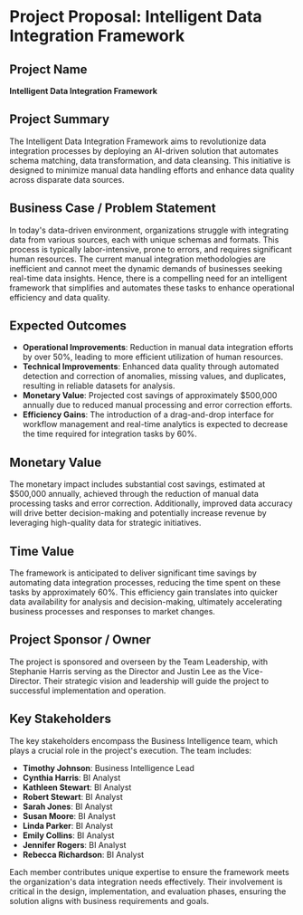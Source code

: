 # Project Proposal: Intelligent Data Integration Framework

## Project Name
**Intelligent Data Integration Framework**

## Project Summary
The Intelligent Data Integration Framework aims to revolutionize data integration processes by deploying an AI-driven solution that automates schema matching, data transformation, and data cleansing. This initiative is designed to minimize manual data handling efforts and enhance data quality across disparate data sources.

## Business Case / Problem Statement
In today's data-driven environment, organizations struggle with integrating data from various sources, each with unique schemas and formats. This process is typically labor-intensive, prone to errors, and requires significant human resources. The current manual integration methodologies are inefficient and cannot meet the dynamic demands of businesses seeking real-time data insights. Hence, there is a compelling need for an intelligent framework that simplifies and automates these tasks to enhance operational efficiency and data quality.

## Expected Outcomes
- **Operational Improvements**: Reduction in manual data integration efforts by over 50%, leading to more efficient utilization of human resources.
- **Technical Improvements**: Enhanced data quality through automated detection and correction of anomalies, missing values, and duplicates, resulting in reliable datasets for analysis.
- **Monetary Value**: Projected cost savings of approximately $500,000 annually due to reduced manual processing and error correction efforts.
- **Efficiency Gains**: The introduction of a drag-and-drop interface for workflow management and real-time analytics is expected to decrease the time required for integration tasks by 60%.

## Monetary Value
The monetary impact includes substantial cost savings, estimated at $500,000 annually, achieved through the reduction of manual data processing tasks and error correction. Additionally, improved data accuracy will drive better decision-making and potentially increase revenue by leveraging high-quality data for strategic initiatives.

## Time Value
The framework is anticipated to deliver significant time savings by automating data integration processes, reducing the time spent on these tasks by approximately 60%. This efficiency gain translates into quicker data availability for analysis and decision-making, ultimately accelerating business processes and responses to market changes.

## Project Sponsor / Owner
The project is sponsored and overseen by the Team Leadership, with Stephanie Harris serving as the Director and Justin Lee as the Vice-Director. Their strategic vision and leadership will guide the project to successful implementation and operation.

## Key Stakeholders
The key stakeholders encompass the Business Intelligence team, which plays a crucial role in the project's execution. The team includes:
- **Timothy Johnson**: Business Intelligence Lead
- **Cynthia Harris**: BI Analyst
- **Kathleen Stewart**: BI Analyst
- **Robert Stewart**: BI Analyst
- **Sarah Jones**: BI Analyst
- **Susan Moore**: BI Analyst
- **Linda Parker**: BI Analyst
- **Emily Collins**: BI Analyst
- **Jennifer Rogers**: BI Analyst
- **Rebecca Richardson**: BI Analyst

Each member contributes unique expertise to ensure the framework meets the organization's data integration needs effectively. Their involvement is critical in the design, implementation, and evaluation phases, ensuring the solution aligns with business requirements and goals.